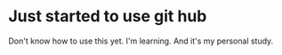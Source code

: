 # Just started to use git hub
Don't know how to use this yet. I'm learning. 
And it's my personal study. 
